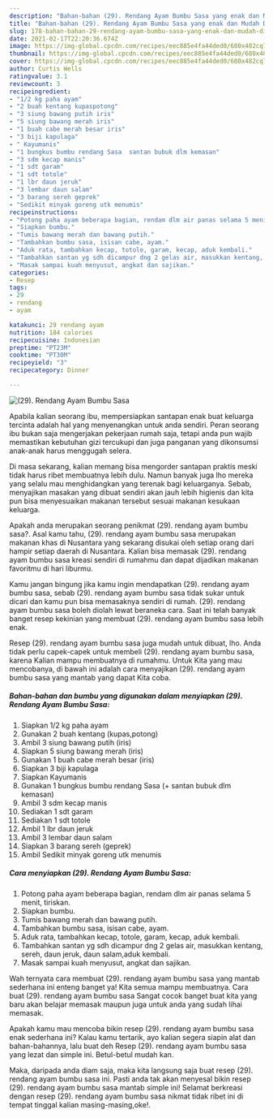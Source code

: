 ```yaml
---
description: "Bahan-bahan (29). Rendang Ayam Bumbu Sasa yang enak dan Mudah Dibuat"
title: "Bahan-bahan (29). Rendang Ayam Bumbu Sasa yang enak dan Mudah Dibuat"
slug: 178-bahan-bahan-29-rendang-ayam-bumbu-sasa-yang-enak-dan-mudah-dibuat
date: 2021-02-17T22:20:36.674Z
image: https://img-global.cpcdn.com/recipes/eec885e4fa44ded0/680x482cq70/29-rendang-ayam-bumbu-sasa-foto-resep-utama.jpg
thumbnail: https://img-global.cpcdn.com/recipes/eec885e4fa44ded0/680x482cq70/29-rendang-ayam-bumbu-sasa-foto-resep-utama.jpg
cover: https://img-global.cpcdn.com/recipes/eec885e4fa44ded0/680x482cq70/29-rendang-ayam-bumbu-sasa-foto-resep-utama.jpg
author: Curtis Wells
ratingvalue: 3.1
reviewcount: 3
recipeingredient:
- "1/2 kg paha ayam"
- "2 buah kentang kupaspotong"
- "3 siung bawang putih iris"
- "5 siung bawang merah iris"
- "1 buah cabe merah besar iris"
- "3 biji kapulaga"
- " Kayumanis"
- "1 bungkus bumbu rendang Sasa  santan bubuk dlm kemasan"
- "3 sdm kecap manis"
- "1 sdt garam"
- "1 sdt totole"
- "1 lbr daun jeruk"
- "3 lembar daun salam"
- "3 barang sereh geprek"
- "Sedikit minyak goreng utk menumis"
recipeinstructions:
- "Potong paha ayam beberapa bagian, rendam dlm air panas selama 5 menit, tiriskan."
- "Siapkan bumbu."
- "Tumis bawang merah dan bawang putih."
- "Tambahkan bumbu sasa, isisan cabe, ayam."
- "Aduk rata, tambahkan kecap, totole, garam, kecap, aduk kembali."
- "Tambahkan santan yg sdh dicampur dng 2 gelas air, masukkan kentang, sereh, daun jeruk, daun salam,aduk kembali."
- "Masak sampai kuah menyusut, angkat dan sajikan."
categories:
- Resep
tags:
- 29
- rendang
- ayam

katakunci: 29 rendang ayam 
nutrition: 184 calories
recipecuisine: Indonesian
preptime: "PT23M"
cooktime: "PT30M"
recipeyield: "3"
recipecategory: Dinner

---
```



![(29). Rendang Ayam Bumbu Sasa](https://img-global.cpcdn.com/recipes/eec885e4fa44ded0/680x482cq70/29-rendang-ayam-bumbu-sasa-foto-resep-utama.jpg)

Apabila kalian seorang ibu, mempersiapkan santapan enak buat keluarga tercinta adalah hal yang menyenangkan untuk anda sendiri. Peran seorang ibu bukan saja mengerjakan pekerjaan rumah saja, tetapi anda pun wajib memastikan kebutuhan gizi tercukupi dan juga panganan yang dikonsumsi anak-anak harus menggugah selera.

Di masa  sekarang, kalian memang bisa mengorder santapan praktis meski tidak harus ribet membuatnya lebih dulu. Namun banyak juga lho mereka yang selalu mau menghidangkan yang terenak bagi keluarganya. Sebab, menyajikan masakan yang dibuat sendiri akan jauh lebih higienis dan kita pun bisa menyesuaikan makanan tersebut sesuai makanan kesukaan keluarga. 



Apakah anda merupakan seorang penikmat (29). rendang ayam bumbu sasa?. Asal kamu tahu, (29). rendang ayam bumbu sasa merupakan makanan khas di Nusantara yang sekarang disukai oleh setiap orang dari hampir setiap daerah di Nusantara. Kalian bisa memasak (29). rendang ayam bumbu sasa kreasi sendiri di rumahmu dan dapat dijadikan makanan favoritmu di hari liburmu.

Kamu jangan bingung jika kamu ingin mendapatkan (29). rendang ayam bumbu sasa, sebab (29). rendang ayam bumbu sasa tidak sukar untuk dicari dan kamu pun bisa memasaknya sendiri di rumah. (29). rendang ayam bumbu sasa boleh diolah lewat beraneka cara. Saat ini telah banyak banget resep kekinian yang membuat (29). rendang ayam bumbu sasa lebih enak.

Resep (29). rendang ayam bumbu sasa juga mudah untuk dibuat, lho. Anda tidak perlu capek-capek untuk membeli (29). rendang ayam bumbu sasa, karena Kalian mampu membuatnya di rumahmu. Untuk Kita yang mau mencobanya, di bawah ini adalah cara menyajikan (29). rendang ayam bumbu sasa yang mantab yang dapat Kita coba.

<!--inarticleads1-->

##### Bahan-bahan dan bumbu yang digunakan dalam menyiapkan (29). Rendang Ayam Bumbu Sasa:

1. Siapkan 1/2 kg paha ayam
1. Gunakan 2 buah kentang (kupas,potong)
1. Ambil 3 siung bawang putih (iris)
1. Siapkan 5 siung bawang merah (iris)
1. Gunakan 1 buah cabe merah besar (iris)
1. Siapkan 3 biji kapulaga
1. Siapkan  Kayumanis
1. Gunakan 1 bungkus bumbu rendang Sasa (+ santan bubuk dlm kemasan)
1. Ambil 3 sdm kecap manis
1. Sediakan 1 sdt garam
1. Sediakan 1 sdt totole
1. Ambil 1 lbr daun jeruk
1. Ambil 3 lembar daun salam
1. Siapkan 3 barang sereh (geprek)
1. Ambil Sedikit minyak goreng utk menumis




<!--inarticleads2-->

##### Cara menyiapkan (29). Rendang Ayam Bumbu Sasa:

1. Potong paha ayam beberapa bagian, rendam dlm air panas selama 5 menit, tiriskan.
1. Siapkan bumbu.
1. Tumis bawang merah dan bawang putih.
1. Tambahkan bumbu sasa, isisan cabe, ayam.
1. Aduk rata, tambahkan kecap, totole, garam, kecap, aduk kembali.
1. Tambahkan santan yg sdh dicampur dng 2 gelas air, masukkan kentang, sereh, daun jeruk, daun salam,aduk kembali.
1. Masak sampai kuah menyusut, angkat dan sajikan.




Wah ternyata cara membuat (29). rendang ayam bumbu sasa yang mantab sederhana ini enteng banget ya! Kita semua mampu membuatnya. Cara buat (29). rendang ayam bumbu sasa Sangat cocok banget buat kita yang baru akan belajar memasak maupun juga untuk anda yang sudah lihai memasak.

Apakah kamu mau mencoba bikin resep (29). rendang ayam bumbu sasa enak sederhana ini? Kalau kamu tertarik, ayo kalian segera siapin alat dan bahan-bahannya, lalu buat deh Resep (29). rendang ayam bumbu sasa yang lezat dan simple ini. Betul-betul mudah kan. 

Maka, daripada anda diam saja, maka kita langsung saja buat resep (29). rendang ayam bumbu sasa ini. Pasti anda tak akan menyesal bikin resep (29). rendang ayam bumbu sasa mantab simple ini! Selamat berkreasi dengan resep (29). rendang ayam bumbu sasa nikmat tidak ribet ini di tempat tinggal kalian masing-masing,oke!.

